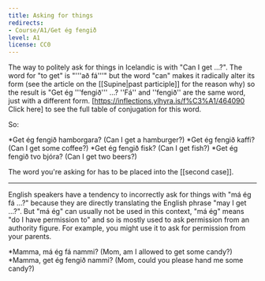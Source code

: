 ```yaml
---
title: Asking for things
redirects:
- Course/A1/Get ég fengið
level: A1
license: CC0
---
```


The way to politely ask for things in Icelandic is with "Can I get ...?". The word for "to get" is "'''að fá'''" but the word "can" makes it radically alter its form (see the article on the [[Supine|past participle]] for the reason why) so the result is "Get ég '''fengið''' ...? ''Fá'' and ''fengið'' are the same word, just with a different form. [https://inflections.ylhyra.is/f%C3%A1/464090 Click here] to see the full table of conjugation for this word.

So:

*Get ég fengið hamborgara? (Can I get a hamburger?)
*Get ég fengið kaffi? (Can I get some coffee?)
*Get ég fengið fisk? (Can I get fish?)
*Get ég fengið tvo bjóra? (Can I get two beers?)

The word you're asking for has to be placed into the [[second case]].
***

English speakers have a tendency to incorrectly ask for things with "má ég fá ...?" because they are directly translating the English phrase "may I get ...?". But "má ég" can usually not be used in this context, "má ég" means "do I have permission to" and so is mostly used to ask permission from an authority figure. For example, you might use it to ask for permission from your parents.

*Mamma, má ég fá nammi? (Mom, am I allowed to get some candy?)
*Mamma, get ég fengið nammi? (Mom, could you please hand me some candy?)

